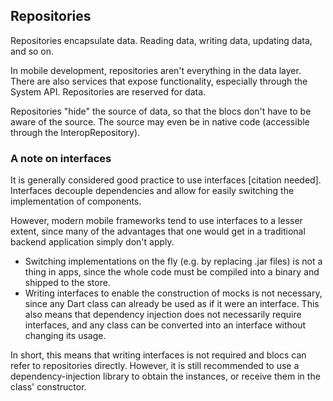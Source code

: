 ## Repositories

Repositories encapsulate data. Reading data, writing data, updating data, and so on.

In mobile development, repositories aren't everything in the data layer. There are also services that expose functionality, especially through the System API. Repositories are reserved for data.

Repositories "hide" the source of data, so that the blocs don't have to be aware of the source. The source may even be in native code (accessible through the InteropRepository).

### A note on interfaces

It is generally considered good practice to use interfaces [citation needed]. Interfaces decouple dependencies and allow for easily switching the implementation of components.

However, modern mobile frameworks tend to use interfaces to a lesser extent, since many of the advantages that one would get in a traditional backend application simply don't apply.
- Switching implementations on the fly (e.g. by replacing .jar files) is not a thing in apps, since the whole code must be compiled into a binary and shipped to the store.
- Writing interfaces to enable the construction of mocks is not necessary, since any Dart class can already be used as if it were an interface. This also means that dependency injection does not necessarily require interfaces, and any class can be converted into an interface without changing its usage.

In short, this means that writing interfaces is not required and blocs can refer to repositories directly. However, it is still recommended to use a dependency-injection library to obtain the instances, or receive them in the class' constructor.
